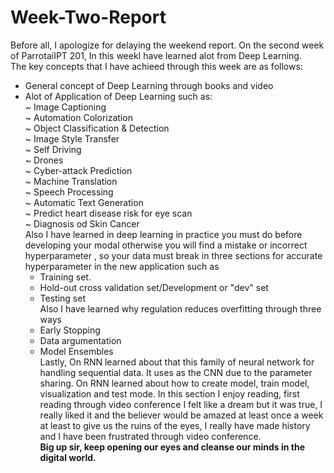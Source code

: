 # Week-Two-Report
Before all, I apologize for delaying the weekend report.
On the second week of ParrotaiIPT 201, In this weekI have learned alot from Deep Learning.  
The key concepts that I have achieed through this week are as follows:  
  * General concept of Deep Learning through books and video 
  * Alot of Application of Deep Learning such as:  
        ~ Image Captioning  
        ~ Automation Colorization  
        ~ Object Classification & Detection  
        ~ Image Style Transfer  
        ~ Self Driving  
        ~ Drones  
        ~ Cyber-attack Prediction  
        ~ Machine Translation  
        ~ Speech Processing  
        ~ Automatic Text Generation  
        ~ Predict heart disease risk for eye scan  
        ~ Diagnosis od Skin Cancer  
Also I have learned in deep learning in practice you must do before developing your modal otherwise you will find a mistake or incorrect 
hyperparameter , so your data must break in three sections for accurate hyperparameter in the new application such as  
     * Training set.  
     * Hold-out cross validation set/Development or "dev" set  
     * Testing set  
Also I have learned why regulation reduces overfitting through three ways  
    * Early Stopping  
    * Data argumentation  
    * Model Ensembles  
    Lastly, On RNN learned about that this family of neural network for handling sequential data. It uses as the CNN due to the parameter sharing. On RNN learned about how to create model, train model, visualization and test mode.
In this section I enjoy reading, first reading through video conference I felt like a dream but it was true, I really liked it and the believer would be amazed at least once a week at least to give us the ruins of the eyes, I really have made history and I have been frustrated through video conference.  
**Big up sir, keep opening our eyes and cleanse our minds in the digital world.**




